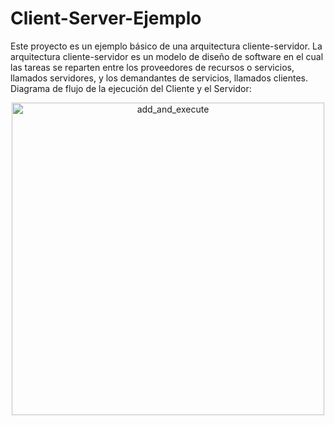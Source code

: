 # Client-Server-Ejemplo
Este proyecto es un ejemplo básico de una arquitectura cliente-servidor. La arquitectura cliente-servidor es un modelo de diseño de software en el cual las tareas se reparten entre los proveedores de recursos o servicios, llamados servidores, y los demandantes de servicios, llamados clientes.
Diagrama de flujo de la ejecución del Cliente y el Servidor:

<p align="center">
  <img src="https://github.com/user-attachments/assets/7375e567-79f4-426c-a795-49d123772f58" alt="add_and_execute" width="500">
</p>
